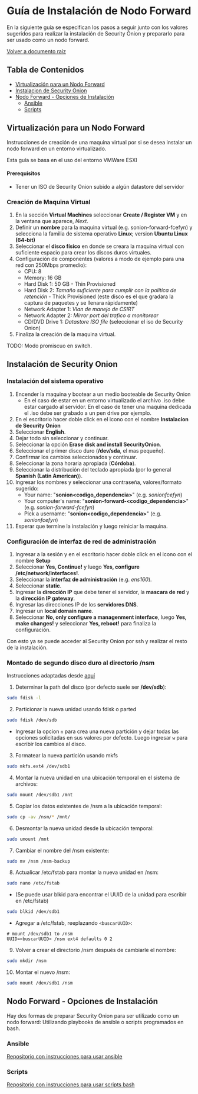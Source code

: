 # Guía de Instalación de Nodo Forward

En la siguiente guía se especifican los pasos a seguir junto con los valores sugeridos para realizar la instalación de Security Onion y prepararlo para ser usado como un nodo forward.

[Volver a documento raiz](../../README.md)

## Tabla de Contenidos
  * [Virtualización para un Nodo Forward](virtualización-para-un-nodo-forward)
  * [Instalacion de Security Onion](#instalación-de-security-onion)
  * [Nodo Forward - Opciones de Instalación](#nodo-forward-opciones-de-instalación)
    * [Ansible](#ansible)
    * [Scripts](#scripts)

## Virtualización para un Nodo Forward

Instrucciones de creación de una maquina virtual por si se desea instalar un nodo forward en un entorno virtualizado.

Esta guía se basa en el uso del entorno VMWare ESXI

#### Prerequisitos

* Tener un ISO de Security Onion subido a algún datastore del servidor

### Creación de Maquina Virtual

1. En la sección **Virtual Machines** seleccionar **Create / Register VM** y en la ventana que aparece, *Next*.
2. Definir un **nombre** para la maquina virtual (e.g. sonion-forward-fcefyn) y selecciona la familia de sistema operativo **Linux**; version **Ubuntu Linux (64-bit)**
3. Seleccionar el **disco físico** en donde se creara la maquina virtual con suficiente espacio para crear los discos duros virtuales.
4. Configuración de componentes (valores a modo de ejemplo para una red con 250Mbps promedio):
    * CPU: 8
    * Memory: 16 GB
    * Hard Disk 1: 50 GB - Thin Provisioned
    * Hard Disk 2: *Tamaño suficiente para cumplir con la política de retención* - Thick Provisioned (este disco es el que gradara la captura de paquetes y se llenara rápidamente)
    * Network Adapter 1: *Vlan de manejo de CSIRT*
    * Network Adapter 2: *Mirror port del trafico a monitorear*
    * CD/DVD Drive 1: *Datastore ISO file* (seleccionar el iso de Security Onion)
5. Finaliza la creación de la maquina virtual.

TODO: Modo promiscuo en switch.

## Instalación de Security Onion


### Instalación del sistema operativo

1. Encender la maquina y bootear a un medio booteable de Security Onion
    * En el caso de estar en un entorno virtualizado el archivo .iso debe estar cargado al servidor. En el caso de tener una maquina dedicada el .iso debe ser grabado a un pen drive por ejemplo.
2. En el escritorio hacer doble click en el icono con el nombre **Instalacion de Security Onion**
3. Seleccionar **English**.
4. Dejar todo sin seleccionar y continuar.
5. Seleccionar la opción **Erase disk and install SecurityOnion**.
6. Seleccionar el primer disco duro (**/dev/sda**, el mas pequeño).
7. Confirmar los cambios seleccionados y continuar.
8. Seleccionar la zona horaria apropiada (**Córdoba**).
9. Seleccionar la distribución del teclado apropiada (por lo general **Spanish (Latin American)**).
10. Ingresar los nombres y seleccionar una contraseña, valores/formato sugerido:
    * Your name: "**sonion<codigo_dependencia>**" (e.g. *sonionfcefyn*)
    * Your computer's name: "**sonion-forward-<codigo_dependencia>**" (e.g. *sonion-forward-fcefyn*)
    * Pick a username: "**sonion<codigo_dependencia>**" (e.g. *sonionfcefyn*)
11. Esperar que termine la instalación y luego reiniciar la maquina.

### Configuración de interfaz de red de administración

1. Ingresar a la sesión y en el escritorio hacer doble click en el icono con el nombre **Setup**
2. Seleccionar **Yes, Continue!** y luego **Yes, configure /etc/network/interfaces!**.
3. Seleccionar la **interfaz de administración** (e.g. *ens160*).
4. Seleccionar **static**.
5. Ingresar la **dirección IP** que debe tener el servidor, la **mascara de red** y la **dirección IP gateway**.
6. Ingresar las direcciones IP de los **servidores DNS**.
7. Ingresar un **local domain name**.
8. Seleccionar **No, only configure a managenment interface**, luego **Yes, make changes!** y seleccionar **Yes, reboot!** para finaliza la configuración.

Con esto ya se puede acceder al Security Onion por ssh y realizar el resto de la instalación.

### Montado de segundo disco duro al directorio /nsm

Instrucciones adaptadas desde [aquí](https://securityonion.readthedocs.io/en/latest/new-disk.html)

1. Determinar la path del disco (por defecto suele ser **/dev/sdb**):
```bash
sudo fdisk -l
```
2. Particionar la nueva unidad usando fdisk o parted
```bash
sudo fdisk /dev/sdb
```
  * Ingresar la opcion `n` para crea una nueva partición y dejar todas las opciones solicitadas en sus valores por defecto. Luego ingresar `w` para escribir los cambios al disco.
3. Formatear la nueva partición usando mkfs
```bash
sudo mkfs.ext4 /dev/sdb1
```
4. Montar la nueva unidad en una ubicación temporal en el sistema de archivos:
```bash
sudo mount /dev/sdb1 /mnt
```
5. Copiar los datos existentes de /nsm a la ubicación temporal:
```bash
sudo cp -av /nsm/* /mnt/
```
6. Desmontar la nueva unidad desde la ubicación temporal:
```bash
sudo umount /mnt
```
7. Cambiar el nombre del /nsm existente:
```bash
sudo mv /nsm /nsm-backup
```
8. Actualicar /etc/fstab para montar la nueva unidad en /nsm:
```bash
sudo nano /etc/fstab
```
  * (Se puede usar blkid para encontrar el UUID de la unidad para escribir en /etc/fstab)
```bash
sudo blkid /dev/sdb1
```
  * Agregar a /etc/fstab, reeplazando `<buscarUUID>`:
```
# mount /dev/sdb1 to /nsm
UUID=<buscarUUID> /nsm ext4 defaults 0 2
```
9. Volver a crear el directorio /nsm después de cambiarle el nombre:
```bash
sudo mkdir /nsm
```
10. Montar el nuevo /nsm:
```bash
sudo mount /dev/sdb1 /nsm
```

## Nodo Forward - Opciones de Instalación

Hay dos formas de preparar Security Onion para ser utilizado como un nodo forward: Utilizando playbooks de ansible o scripts programados en bash.

### Ansible

[Repositorio con instrucciones para usar ansible](https://gitlab.unc.edu.ar/csirt/sonion_config_ansible)

### Scripts

[Repositorio con instrucciones para usar scripts bash](https://gitlab.unc.edu.ar/csirt/sonion_config_scripts/tree/master/forward_config_script)